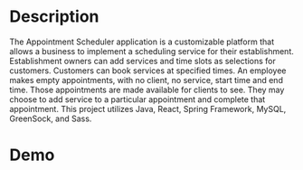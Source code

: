 # Description

The Appointment Scheduler application is a customizable platform that allows a business to implement a scheduling service for their establishment. Establishment owners can add services and time slots as selections for customers. Customers can book services at specified times. An employee makes empty appointments, with no client, no service, start time and end time. Those appointments are made available for clients to see. They may choose to add service to a particular appointment and complete that appointment. This project utilizes Java, React, Spring Framework, MySQL, GreenSock, and Sass.

# Demo
